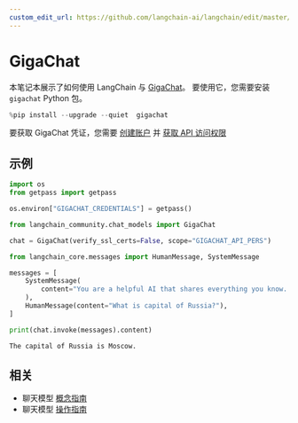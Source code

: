 ```yaml
---
custom_edit_url: https://github.com/langchain-ai/langchain/edit/master/docs/docs/integrations/chat/gigachat.ipynb
---
```


# GigaChat
本笔记本展示了如何使用 LangChain 与 [GigaChat](https://developers.sber.ru/portal/products/gigachat)。
要使用它，您需要安装 ```gigachat``` Python 包。

```python
%pip install --upgrade --quiet  gigachat
```

要获取 GigaChat 凭证，您需要 [创建账户](https://developers.sber.ru/studio/login) 并 [获取 API 访问权限](https://developers.sber.ru/docs/ru/gigachat/individuals-quickstart)

## 示例


```python
import os
from getpass import getpass

os.environ["GIGACHAT_CREDENTIALS"] = getpass()
```


```python
from langchain_community.chat_models import GigaChat

chat = GigaChat(verify_ssl_certs=False, scope="GIGACHAT_API_PERS")
```


```python
from langchain_core.messages import HumanMessage, SystemMessage

messages = [
    SystemMessage(
        content="You are a helpful AI that shares everything you know. Talk in English."
    ),
    HumanMessage(content="What is capital of Russia?"),
]

print(chat.invoke(messages).content)
```
```output
The capital of Russia is Moscow.
```

## 相关

- 聊天模型 [概念指南](/docs/concepts/#chat-models)
- 聊天模型 [操作指南](/docs/how_to/#chat-models)